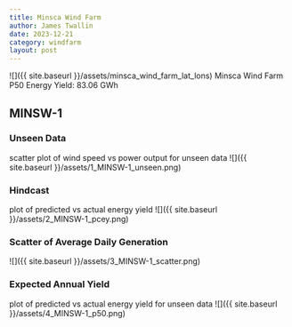 ```yaml
---
title: Minsca Wind Farm
author: James Twallin
date: 2023-12-21
category: windfarm
layout: post
---
```

![]({{ site.baseurl }}/assets/minsca_wind_farm_lat_lons)
Minsca Wind Farm P50 Energy Yield: 83.06 GWh

MINSW-1
-------------
### Unseen Data 
scatter plot of wind speed vs power output for unseen data
![]({{ site.baseurl }}/assets/1_MINSW-1_unseen.png)
### Hindcast 
plot of predicted vs actual energy yield
![]({{ site.baseurl }}/assets/2_MINSW-1_pcey.png)
### Scatter of Average Daily Generation 

![]({{ site.baseurl }}/assets/3_MINSW-1_scatter.png)
### Expected Annual Yield 
plot of predicted vs actual energy yield for unseen data
![]({{ site.baseurl }}/assets/4_MINSW-1_p50.png)

